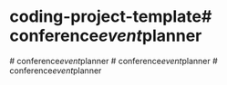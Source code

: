 # coding-project-template#   c o n f e r e n c e _ e v e n t _ p l a n n e r  
 #   c o n f e r e n c e _ e v e n t _ p l a n n e r  
 #   c o n f e r e n c e _ e v e n t _ p l a n n e r  
 #   c o n f e r e n c e _ e v e n t _ p l a n n e r  
 